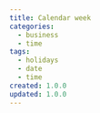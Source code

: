 ```yaml
---
title: Calendar week
categories:
  - business
  - time
tags:
  - holidays
  - date
  - time
created: 1.0.0
updated: 1.0.0
---
```

